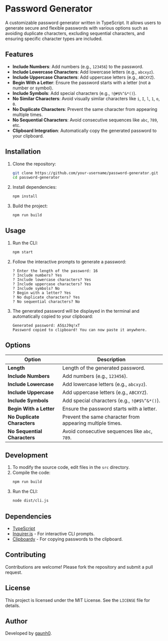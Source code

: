 
# Password Generator

A customizable password generator written in TypeScript. It allows users to generate secure and flexible passwords with various options such as avoiding duplicate characters, excluding sequential characters, and ensuring specific character types are included.

## Features

- **Include Numbers**: Add numbers (e.g., `123456`) to the password.
- **Include Lowercase Characters**: Add lowercase letters (e.g., `abcxyz`).
- **Include Uppercase Characters**: Add uppercase letters (e.g., `ABCXYZ`).
- **Begin With a Letter**: Ensure the password starts with a letter (not a number or symbol).
- **Include Symbols**: Add special characters (e.g., `!@#$%^&*()`).
- **No Similar Characters**: Avoid visually similar characters like `i`, `I`, `l`, `1`, `o`, `0`.
- **No Duplicate Characters**: Prevent the same character from appearing multiple times.
- **No Sequential Characters**: Avoid consecutive sequences like `abc`, `789`, etc.
- **Clipboard Integration**: Automatically copy the generated password to your clipboard.

## Installation

1. Clone the repository:
   ```bash
   git clone https://github.com/your-username/password-generator.git
   cd password-generator
   ```

2. Install dependencies:
   ```bash
   npm install
   ```

3. Build the project:
   ```bash
   npm run build
   ```

## Usage

1. Run the CLI:
   ```bash
   npm start
   ```

2. Follow the interactive prompts to generate a password:
   ```
   ? Enter the length of the password: 16
   ? Include numbers? Yes
   ? Include lowercase characters? Yes
   ? Include uppercase characters? Yes
   ? Include symbols? No
   ? Begin with a letter? Yes
   ? No duplicate characters? Yes
   ? No sequential characters? No
   ```

3. The generated password will be displayed in the terminal and automatically copied to your clipboard:
   ```
   Generated password: A5$zJ9q!xT
   Password copied to clipboard! You can now paste it anywhere.
   ```

## Options

| Option                 | Description                                                                 |
|------------------------|-----------------------------------------------------------------------------|
| **Length**             | Length of the generated password.                                          |
| **Include Numbers**    | Add numbers (e.g., `123456`).                                              |
| **Include Lowercase**  | Add lowercase letters (e.g., `abcxyz`).                                    |
| **Include Uppercase**  | Add uppercase letters (e.g., `ABCXYZ`).                                    |
| **Include Symbols**    | Add special characters (e.g., `!@#$%^&*()`).                               |
| **Begin With a Letter**| Ensure the password starts with a letter.                                  |
| **No Duplicate Characters** | Prevent the same character from appearing multiple times.             |
| **No Sequential Characters**| Avoid consecutive sequences like `abc`, `789`.                       |

## Development

1. To modify the source code, edit files in the `src` directory.
2. Compile the code:
   ```bash
   npm run build
   ```
3. Run the CLI:
   ```bash
   node dist/cli.js
   ```

## Dependencies

- [TypeScript](https://www.typescriptlang.org/)
- [Inquirer.js](https://github.com/SBoudrias/Inquirer.js) - For interactive CLI prompts.
- [Clipboardy](https://github.com/sindresorhus/clipboardy) - For copying passwords to the clipboard.

## Contributing

Contributions are welcome! Please fork the repository and submit a pull request.

## License

This project is licensed under the MIT License. See the `LICENSE` file for details.

## Author

Developed by [gaunh0](https://github.com/gaunh0).
